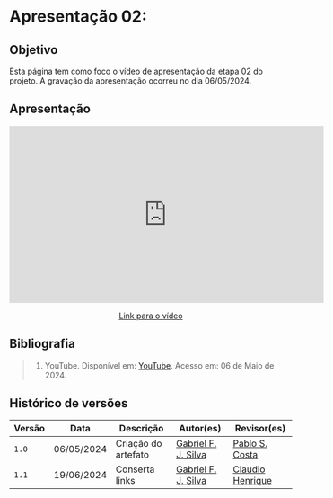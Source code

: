# Apresentação 02:

## Objetivo
Esta página tem como foco o vídeo de apresentação da etapa 02 do projeto. A gravação da apresentação ocorreu no dia 06/05/2024.

## Apresentação

<div style="text-align: center;">
    <iframe width="560" height="315" src="https://www.youtube.com/embed/kU4T5trd2uM?si=IhgI4fbsKMe8TIt3" title="YouTube video player" frameborder="0" allow="accelerometer; autoplay; clipboard-write; encrypted-media; gyroscope; picture-in-picture; web-share" referrerpolicy="strict-origin-when-cross-origin" allowfullscreen></iframe>
</div>

<p style="text-align: center">
    <a href="https://youtu.be/kU4T5trd2uM">Link para o vídeo</a>
</p>

## Bibliografia

> 1. YouTube. Disponível em: [YouTube](https://youtube.com/kU4T5trd2uM). Acesso em: 06 de Maio de 2024.

## Histórico de versões
Versão |   Data  | Descrição | Autor(es) | Revisor(es)
------ | ---- | ------ | ---------- | ----------
`1.0` | 06/05/2024 | Criação do artefato | [Gabriel F. J. Silva](https://github.com/MMcLovin) | [Pablo S. Costa](https://www.github.com/pabloheika)
`1.1` | 19/06/2024 | Conserta links | [Gabriel F. J. Silva](https://github.com/MMcLovin) | [Claudio Henrique](https://github.com/claudiohsc) |

